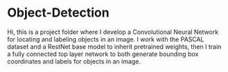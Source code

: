# Object-Detection

Hi, this is a project folder where I develop a Convolutional Neural Network for locating and labeling objects in an image. I work with the PASCAL dataset and a RestNet base model to inherit pretrained weights, then I train a fully connected top layer network to both generate bounding box coordinates and labels for objects in an image.